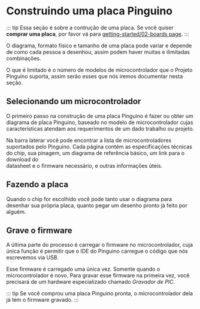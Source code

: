 # Construindo uma placa Pinguino

::: tip
Essa seção é sobre a contrução de uma placa. Se você quiser **comprar uma placa**, por favor vá para 
[getting-started/02-boards page](/getting-started/02-pinguino-boards).
:::

O diagrama, formato físico e tamanho de uma placa pode variar e depende de como cada pessoa a desenhou,
assim podem haver muitas e ilimitadas combinações.

O que é limitado é o número de modelos de microcontrolador que o Projeto Pinguino suporta, 
assim serão esses que nós iremos documentar nesta seção.

## Selecionando um microcontrolador

O primeiro passo na construção de uma placa Pinguino é fazer ou obter um diagrama de placa Pinguino, baseado no
modelo de microcontrolador cujas características atendam aos requerimentos de um dado trabalho ou projeto.

Na barra laterar você pode encontrar a lista de microcontroladores suportados pelo Pinguino. Cada página contém
as especificações técnicas do chip, sua pinagem, um diagrama de referência básico, um link para o download do  
datasheet e o firmware necessário, e outras informações úteis.

## Fazendo a placa

Quando o chip for escolhido você pode tanto usar o diagrama para desenhar sua própria placa, 
quanto pegar um desenho pronto já feito por alguém.

## Grave o firmware

A última parte do processo é carregar o firmware no microcontrolador, cuja única função é permitir 
que o IDE do Pinguino carregue o código que nós escrevemos via USB.

Esse firmware é carregado uma única vez. Somente quando o microcontrolador é novo. Para gravar esse firmware na
primeira vez, você precisará de um hardware especializado chamado *Gravador de PIC*.

::: tip
Se você comprou uma placa Pinguino pronta, o microcontrolador dela já tem o firmware gravado.
:::
